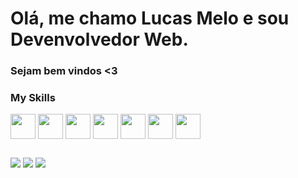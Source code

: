 # Olá, me chamo Lucas Melo e sou Devenvolvedor Web. 

<h3>Sejam bem vindos <3 </h3>

  <div style="display: inline_block">
  <h3>My Skills</h3>
  <img align="center" height="40px" width="40px" src="https://cdn.jsdelivr.net/gh/devicons/devicon/icons/html5/html5-original.svg" />
  <img align="center" height="40px" width="40px" src="https://cdn.jsdelivr.net/gh/devicons/devicon/icons/css3/css3-original.svg" />
  <img align="center" height="40px" width="40px" src="https://cdn.jsdelivr.net/gh/devicons/devicon/icons/javascript/javascript-original.svg" />  
  <img align="center" height="40px" width="40px" src="https://cdn.jsdelivr.net/gh/devicons/devicon/icons/react/react-original.svg" />    
  <img align="center" height="40px" width="40px" src="https://cdn.jsdelivr.net/gh/devicons/devicon/icons/nodejs/nodejs-original.svg" />
  <img align="center" height="40px" width="40px" src="https://cdn.jsdelivr.net/gh/devicons/devicon/icons/postgresql/postgresql-original-wordmark.svg" />
  <img align="center" height="40px" width="40px" src="https://cdn.jsdelivr.net/gh/devicons/devicon/icons/laravel/laravel-plain-wordmark.svg" />
  </div>

  ##
  
  <div> 
    <a href="https://www.linkedin.com/in/lucas-messias07/" target="_blank" ><img src="https://img.shields.io/badge/LinkedIn-0077B5?style=for-the-badge&logo=linkedin&logoColor=white" ></a>
    <a href="https://wa.me/qr/FCO7BG4FQAQSA1" target="_blank" ><img src="https://img.shields.io/badge/WhatsApp-25D366?style=for-the-badge&logo=whatsapp&logoColor=white" ></a>
    <a href="mailto:lucasmelodev@gmail.com" target="_blank" ><img src="https://img.shields.io/badge/Gmail-D14836?style=for-the-badge&logo=gmail&logoColor=white" ></a>
  </div>
